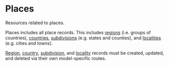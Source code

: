 # <a name="places_intro"></a>Places

Resources related to places.

Places includes all place records. This includes [regions](#regions_intro) (i.e. groups of countries), [countries](#countries_intro), [subdivisions](#subdivs_intro) (e.g. states and counties), and [localities](#localities_intro) (e.g. cities and towns).

[Region](#regions_intro), [country](#countries_intro), [subdivision](#subdivs_intro), and [locality](#localities_intro) records must be created, updated, and deleted via their own model-specific routes.
